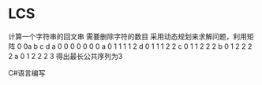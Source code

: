 # LCS
计算一个字符串的回文串 需要删除字符的数目
采用动态规划来求解问题，利用矩阵
0 0a b c d a
0 0 0 0 0 0 0
a 0 1 1 1 1 2
d 0 1 1 1 2 2
c 0 1 1 2 2 2
b 0 1 2 2 2 2
a 0 1 2 2 2 3 
得出最长公共序列为3

C#语言编写
